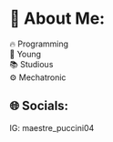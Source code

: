 # 💫 About Me:
🔥 Programming<br>🤫 Young<br>📚 Studious<br>⚙ Mechatronic


## 🌐 Socials:
IG: maestre_puccini04

<!-- Proudly created with GPRM ( https://gprm.itsvg.in ) -->
